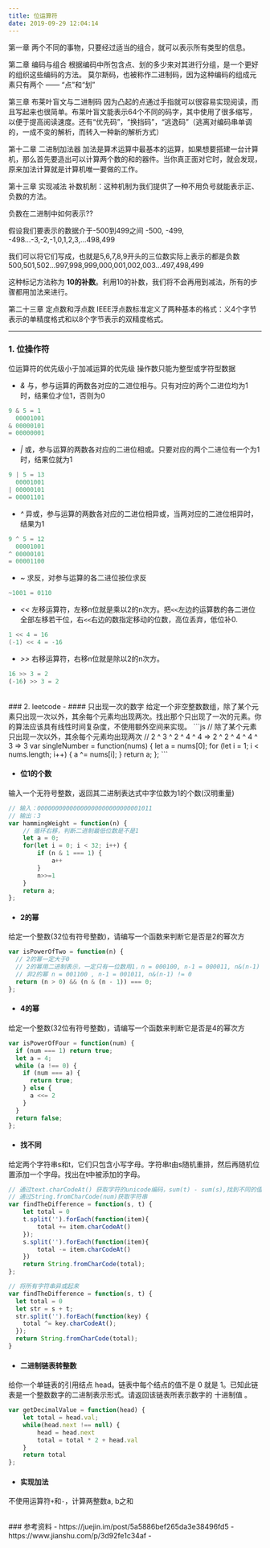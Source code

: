 ```yaml
---
title: 位运算符
date: 2019-09-29 12:04:14
---
```

第一章
两个不同的事物，只要经过适当的组合，就可以表示所有类型的信息。

第二章 编码与组合
根据编码中所包含点、划的多少来对其进行分组，是一个更好的组织这些编码的方法。
莫尔斯码，也被称作二进制码，因为这种编码的组成元素只有两个 —— “点”和“划”

第三章 布莱叶盲文与二进制码
因为凸起的点通过手指就可以很容易实现阅读，而且写起来也很简单。布莱叶盲文能表示64个不同的码字，其中使用了很多缩写，以便于提高阅读速度。还有“优先码”，“换挡码”，“逃逸码”（逃离对编码串单调的，一成不变的解析，而转入一种新的解析方式）

第十二章 二进制加法器
加法是算术运算中最基本的运算，如果想要搭建一台计算机，那么首先要造出可以计算两个数的和的器件。当你真正面对它时，就会发现，原来加法计算就是计算机唯一要做的工作。

第十三章 实现减法
补数机制：这种机制为我们提供了一种不用负号就能表示正、负数的方法。

负数在二进制中如何表示??

假设我们要表示的数据介于-500到499之间
-500, -499, -498...-3,-2,-1,0,1,2,3,...498,499

我们可以将它们写成，也就是5,6,7,8,9开头的三位数实际上表示的都是负数
500,501,502...997,998,999,000,001,002,003...497,498,499

这种标记方法称为 **10的补数**。利用10的补数，我们将不会再用到减法，所有的步骤都用加法来进行。

第二十三章 定点数和浮点数
IEEE浮点数标准定义了两种基本的格式：义4个字节表示的单精度格式和以8个字节表示的双精度格式。





---
### 1. 位操作符
位运算符的优先级小于加减运算的优先级
操作数只能为整型或字符型数据

- *&*
与，参与运算的两数各对应的二进位相与。只有对应的两个二进位均为1时，结果位才位1，否则为0
```c
9 & 5 = 1
  00001001
& 00000101
= 00000001
```

- *|*
或，参与运算的两数各对应的二进位相或。只要对应的两个二进位有一个为1时，结果位就为1
```c
9 | 5 = 13
  00001001
| 00000101
= 00001101
```

- *^*
异或，参与运算的两数各对应的二进位相异或，当两对应的二进位相异时，结果为1
```c
9 ^ 5 = 12
  00001001
^ 00000101
= 00001100
```

- *~*
求反，对参与运算的各二进位按位求反
```c
~1001 = 0110
```

- *<<*
左移运算符，左移n位就是乘以2的n次方。把`<<`左边的运算数的各二进位全部左移若干位，右`<<`右边的数指定移动的位数，高位丢弃，低位补0.
```c
1 << 4 = 16
(-1) << 4 = -16
```

- *>>*
右移运算符，右移n位就是除以2的n次方。
```js
16 >> 3 = 2
(-16) >> 3 = 2
```

<br/>
### 2. leetcode
- #### 只出现一次的数字
给定一个非空整数数组，除了某个元素只出现一次以外，其余每个元素均出现两次。找出那个只出现了一次的元素。你的算法应该具有线性时间复杂度，不使用额外空间来实现。
```js
// 除了某个元素只出现一次以外，其余每个元素均出现两次
// 2 ^ 3 ^ 2 ^ 4 ^ 4 => 2 ^ 2 ^ 4 ^ 4 ^ 3 => 3
var singleNumber = function(nums) {
  let a = nums[0];
  for (let i = 1; i < nums.length; i++) {
    a ^= nums[i];
  }
  return a;
};
```

- #### 位1的个数
输入一个无符号整数，返回其二进制表达式中字位数为1的个数(汉明重量)
```js
// 输入：00000000000000000000000000001011
// 输出：3
var hammingWeight = function(n) {
    // 循环右移，判断二进制最低位数是不是1
    let a = 0;
    for(let i = 0; i < 32; i++) {
        if (n & 1 === 1) {
            a++
        }
        n>>=1
    }
    return a;
};
```

- #### 2的幂
给定一个整数(32位有符号整数)，请编写一个函数来判断它是否是2的幂次方
```js
var isPowerOfTwo = function(n) {
  // 2的幂一定大于0
  // 2的幂用二进制表示，一定只有一位数用1，n = 000100, n-1 = 000011, n&(n-1) = 000000 =0
  // 非2的幂 n = 001100 , n-1 = 001011, n&(n-1) != 0
  return (n > 0) && (n & (n - 1)) === 0;
};
```


- #### 4的幂
给定一个整数(32位有符号整数)，请编写一个函数来判断它是否是4的幂次方
```js
var isPowerOfFour = function(num) {
  if (num === 1) return true;
  let a = 4;
  while (a !== 0) {
    if (num === a) {
      return true;
    } else {
      a <<= 2
    }
  }
  return false;
};
```

- #### 找不同
给定两个字符串s和t，它们只包含小写字母。字符串t由s随机重排，然后再随机位置添加一个字母。找出在t中被添加的字母。
```js
// 通过text.charCodeAt() 获取字符的unicode编码，sum(t) - sum(s),找到不同的值的编码，
// 通过String.fromCharCode(num)获取字符串
var findTheDifference = function(s, t) {
    let total = 0
    t.split('').forEach(function(item){
        total += item.charCodeAt()
    });
    s.split('').forEach(function(item){
        total -= item.charCodeAt()
    })
    return String.fromCharCode(total);
};

// 将所有字符串异或起来
var findTheDifference = function(s, t) {
  let total = 0
  let str = s + t;
  str.split('').forEach(function(key) {
    total ^= key.charCodeAt();
  });
  return String.fromCharCode(total);
}
```

- #### 二进制链表转整数
给你一个单链表的引用结点 head。链表中每个结点的值不是 0 就是 1。已知此链表是一个整数数字的二进制表示形式。请返回该链表所表示数字的 十进制值 。
```js
var getDecimalValue = function(head) {
    let total = head.val;
    while(head.next !== null) {
        head = head.next
        total = total * 2 + head.val
    }
    return total
};
```


- #### 实现加法
不使用运算符`+`和`-`，计算两整数a, b之和

<br/>
### 参考资料
- https://juejin.im/post/5a5886bef265da3e38496fd5
- https://www.jianshu.com/p/3d92fe1c34af
- 
